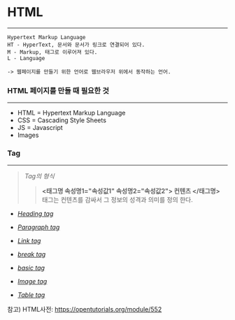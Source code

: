 # HTML
--------------------------------
```
Hypertext Markup Language
HT - HyperText, 문서와 문서가 링크로 연결되어 있다.
M - Markup, 태그로 이루어져 있다.
L - Language

-> 웹페이지를 만들기 위한 언어로 웹브라우저 위에서 동작하는 언어.
```

### HTML 페이지를 만들 때 필요한 것
-------------------------------------
* HTML = Hypertext Markup Language
* CSS = Cascading Style Sheets
* JS = Javascript
* Images


### Tag
--------------------------------
> *Tag의 형식*
> > **<태그명 속성명1="속성값1" 속성명2="속성값2"> 컨텐츠 </태그명>**</br>
> > 태그는 컨텐츠를 감싸서 그 정보의 성격과 의미를 정의 한다.


- [*Heading tag*][link]

- [*Paragraph tag*][link]

- [*Link tag*][link2]

- [*break tag*][link2]

- [*basic tag*][link2]

- [*Image tag*][link3]

- [*Table tag*][link4]


[link]: https://github.com/Minseo-Jo/Coding-tech/blob/ed9158ac5f22ceddd6fa83eaf0edf9816f375f78/Web/HTML/html1.html
[link2]: https://github.com/Minseo-Jo/Coding-tech/blob/86fc010f9ca5ab5b9c3f26dd47794920fe8e4f67/Web/HTML/html2.html
[link3]: https://github.com/Minseo-Jo/Coding-tech/blob/d98d274a2e47dc242fa64919e0ffd4832f810820/Web/HTML/html3.html
[link4]: https://github.com/Minseo-Jo/Coding-tech/blob/d98d274a2e47dc242fa64919e0ffd4832f810820/Web/HTML/html4.html




참고) HTML사전: <https://opentutorials.org/module/552>
